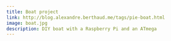 ```yaml
---
title: Boat project
link: http://blog.alexandre.berthaud.me/tags/pie-boat.html
image: boat.jpg
description: DIY boat with a Raspberry Pi and an ATmega
---
```


